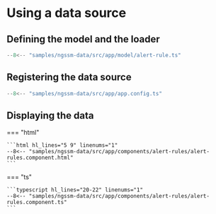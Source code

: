 # Using a data source

## Defining the model and the loader

```typescript linenums="1"
--8<-- "samples/ngssm-data/src/app/model/alert-rule.ts"
```

## Registering the data source

```typescript hl_lines="20" linenums="1"
--8<-- "samples/ngssm-data/src/app/app.config.ts"
```

## Displaying the data

=== "html"

    ```html hl_lines="5 9" linenums="1"
    --8<-- "samples/ngssm-data/src/app/components/alert-rules/alert-rules.component.html"
    ```

=== "ts"

    ```typescript hl_lines="20-22" linenums="1"
    --8<-- "samples/ngssm-data/src/app/components/alert-rules/alert-rules.component.ts"
    ```